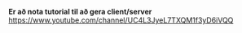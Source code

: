 **Er að nota tutorial til að gera client/server**
https://www.youtube.com/channel/UC4L3JyeL7TXQM1f3yD6iVQQ
